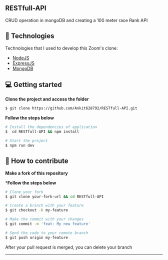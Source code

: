 ## RESTfull-API
CRUD operation in mongoDB and creating a 100 meter race Rank API

## 🚀 Technologies

Technologies that I used to develop this Zoom's clone:
* [NodeJS](https://nodejs.org)
* [ExpressJS](https://expressjs.com)
* [MongoDB](https://mongodb.com)

## 💻 Getting started

**Clone the project and access the folder**

```bash
$ git clone https://github.com/Ankit628792/RESTfull-API.git
```

**Follow the steps below**

```bash
# Install the dependencies of application
$  cd RESTfull-API && npm install

# Start the project
$ npm run dev
```

## 🤔 How to contribute

**Make a fork of this repository**

***Follow the steps below**

```bash
# Clone your fork
$ git clone your-fork-url && cd RESTfull-API

# Create a branch with your feature
$ git checkout -b my-feature

# Make the commit with your changes
$ git commit -m 'feat: My new feature'

# Send the code to your remote branch
$ git push origin my-feature
```

After your pull request is merged, you can delete your branch

---


